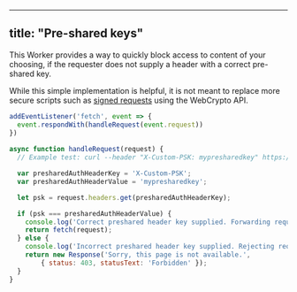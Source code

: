 
---
title: "Pre-shared keys"
---

This Worker provides a way to quickly block access to content of your choosing, if the requester does not supply a header with a correct pre-shared key.

While this simple implementation is helpful, it is not meant to replace more secure scripts such as [signed requests](https://developers.cloudflare.com/workers/recipes/signed-requests/) using the WebCrypto API.

```js
addEventListener('fetch', event => {
  event.respondWith(handleRequest(event.request))
})
 
async function handleRequest(request) {
  // Example test: curl --header "X-Custom-PSK: mypresharedkey" https://mydomain.com/route

  var presharedAuthHeaderKey = 'X-Custom-PSK';
  var presharedAuthHeaderValue = 'mypresharedkey';

  let psk = request.headers.get(presharedAuthHeaderKey);

  if (psk === presharedAuthHeaderValue) {
    console.log('Correct preshared header key supplied. Forwarding request.');
    return fetch(request);
  } else {
    console.log('Incorrect preshared header key supplied. Rejecting request.')
    return new Response('Sorry, this page is not available.',
        { status: 403, statusText: 'Forbidden' });
  }
}
```